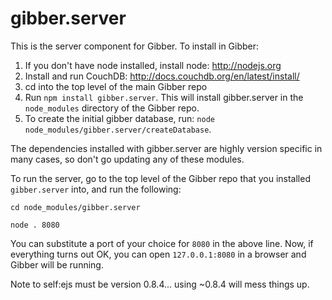 gibber.server
=============

This is the server component for Gibber. To install in Gibber:

1. If you don't have node installed, install node: http://nodejs.org
2. Install and run CouchDB: http://docs.couchdb.org/en/latest/install/
3. cd into the top level of the main Gibber repo
4. Run `npm install gibber.server`. This will install gibber.server in the `node_modules` directory of the Gibber repo.
5. To create the initial gibber database, run: `node node_modules/gibber.server/createDatabase`.  

The dependencies installed with gibber.server are highly version specific in many cases, so don't go updating any of these modules.

To run the server, go to the top level of the Gibber repo that you installed `gibber.server` into, and run the following:

`cd node_modules/gibber.server`

`node . 8080`

You can substitute a port of your choice for `8080` in the above line. Now, if everything turns out OK, you can open `127.0.0.1:8080` in a browser and Gibber will be running.

Note to self:ejs must be version 0.8.4... using ~0.8.4 will mess things up.

